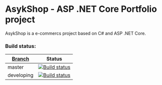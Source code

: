 # AsykShop - ASP .NET Core Portfolio project

AsykShop is a e-commercs project based on C# and ASP .NET Core.

### Build status: 
| [Branch](https://#)  | Status |
|-------------|--------|
| master      | [![Build status](https://ci.appveyor.com/api/projects/status/eyxpet6jky1cqy6i/branch/master?svg=true)](https://github.com/dado777/AsykShop/tree/master) |
| developing | [![Build status](https://ci.appveyor.com/api/projects/status/eyxpet6jky1cqy6i/branch/master?svg=true)](https://github.com/dado777/AsykShop/tree/developing) |
